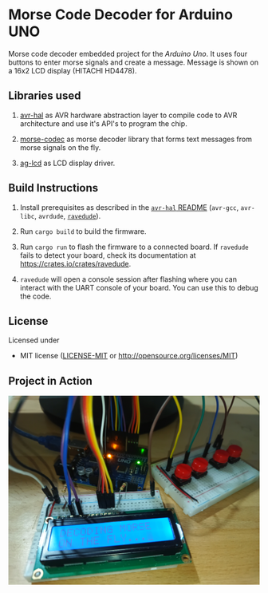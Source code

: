 Morse Code Decoder for Arduino UNO
=========

Morse code decoder embedded project for the _Arduino Uno_. It uses four buttons
to enter morse signals and create a message. Message is shown on a 16x2 LCD
display (HITACHI HD4478).

## Libraries used
1. [avr-hal](https://github.com/Rahix/avr-hal) as AVR hardware abstraction layer to compile code to AVR architecture
and use it's API's to program the chip.

2. [morse-codec](https://github.com/burumdev/morse-codec) as morse decoder library that forms text messages from
morse signals on the fly.

3. [ag-lcd](https://github.com/mjhouse/ag-lcd) as LCD display driver.

## Build Instructions
1. Install prerequisites as described in the [`avr-hal` README] (`avr-gcc`, `avr-libc`, `avrdude`, [`ravedude`]).

2. Run `cargo build` to build the firmware.

3. Run `cargo run` to flash the firmware to a connected board.  If `ravedude`
   fails to detect your board, check its documentation at
   <https://crates.io/crates/ravedude>.

4. `ravedude` will open a console session after flashing where you can interact
   with the UART console of your board. You can use this to debug the code.

[`avr-hal` README]: https://github.com/Rahix/avr-hal#readme
[`ravedude`]: https://crates.io/crates/ravedude

## License
Licensed under

 - MIT license
   ([LICENSE-MIT](LICENSE-MIT) or <http://opensource.org/licenses/MIT>)

## Project in Action
<img src="https://raw.githubusercontent.com/burumdev/morse-avr-demo/refs/heads/master/morse-avr-decoder.jpg" alt="morse decoder for arduino" />
